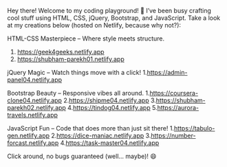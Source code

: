 Hey there! Welcome to my coding playground! 🎢 I’ve been busy crafting cool stuff using HTML, CSS, jQuery, Bootstrap, and JavaScript. Take a look at my creations below (hosted on Netlify, because why not?):

HTML-CSS Masterpiece – Where style meets structure.
1. https://geek4geeks.netlify.app
2. https://shubham-parekh01.netlify.app 
   
jQuery Magic – Watch things move with a click!
1.https://admin-panel04.netlify.app

Bootstrap Beauty – Responsive vibes all around.
1.https://coursera-clone04.netlify.app
2.https://shipme04.netlify.app
3.https://shubham-parekh02.netlify.app
4.https://tindog04.netlify.app
5.https://aurora-travels.netlify.app

JavaScript Fun – Code that does more than just sit there!
1.https://tabulo-gen.netlify.app
2.https://dice-maniac.netlify.app
3.https://number-forcast.netlify.app
4.https://task-master04.netlify.app

Click around, no bugs guaranteed (well... maybe)! 😄
